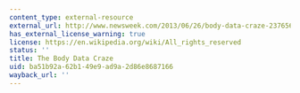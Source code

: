 ```yaml
---
content_type: external-resource
external_url: http://www.newsweek.com/2013/06/26/body-data-craze-237656.html
has_external_license_warning: true
license: https://en.wikipedia.org/wiki/All_rights_reserved
status: ''
title: The Body Data Craze
uid: ba51b92a-62b1-49e9-ad9a-2d86e8687166
wayback_url: ''
---
```

